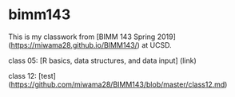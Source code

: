 # bimm143

This is my classwork from [BIMM 143 Spring 2019] (https://miwama28.github.io/BIMM143/) at UCSD.

class 05: [R basics, data structures, and data input]
(link)

class 12: [test]
(https://github.com/miwama28/BIMM143/blob/master/class12.md)
